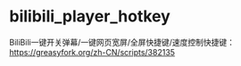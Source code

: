 # bilibili_player_hotkey
BiliBili一键开关弹幕/一键网页宽屏/全屏快捷键/速度控制快捷键：https://greasyfork.org/zh-CN/scripts/382135
